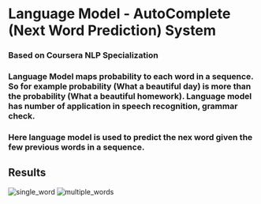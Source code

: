 # Language Model - AutoComplete (Next Word Prediction) System
### Based on Coursera NLP Specialization

### Language Model maps probability to each word in a sequence. So for example probability (What a beautiful day) is more than the probability (What a beautiful homework). Language model has number of application in speech recognition, grammar check. 

### Here language model is used to predict the nex word given the few previous words in a sequence.

## Results

![single_word](https://user-images.githubusercontent.com/35212721/102787917-d077d800-43c7-11eb-9566-a568d9195212.png)
![multiple_words](https://user-images.githubusercontent.com/35212721/102787927-d40b5f00-43c7-11eb-8dcd-29414fbb0bad.png)
